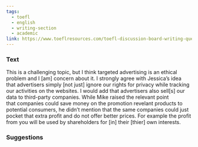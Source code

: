 ```yaml
---
tags:
  - toefl
  - english
  - writing-section
  - academic
link: https://www.toeflresources.com/toefl-discussion-board-writing-question-advertising/
---
```


### Text

This is a challenging topic, but I think targeted advertising is an ethical problem and I [am] concern about it.
I strongly agree with Jessica’s idea that advertisers simply [not just] ignore our rights for privacy while tracking our activities on the websites.
I would add that advertisers also sell[s] our data to third-party companies.
While Mike raised the relevant point that companies could save money on the promotion revelant products to potential consumers, he didn’t mention that the same companies could just pocket that extra profit and do not offer better prices.
For example the profit from you will be used by shareholders for [in] their [thier] own interests.

### Suggestions
















